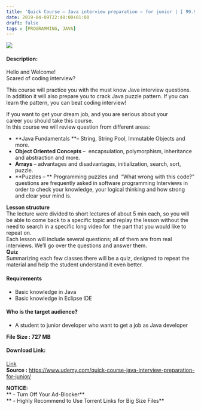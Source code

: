 ```yaml
---
title: 'Quick Course – Java interview preparation – for junior | [ 99.99$ Course For Free ]'
date: 2019-04-09T22:48:00+01:00
draft: false
tags : [PROGRAMMING, JAVA]
---
```


  

[![](https://4.bp.blogspot.com/-RaVFr-15JbA/XK0Su8nlcrI/AAAAAAAABko/d0dKG4s601o4FmiVrUJ4phAy6BGIaEYnQCLcBGAs/s640/Quick-Course-Java-interview-preparation-for-junior.jpg)](https://4.bp.blogspot.com/-RaVFr-15JbA/XK0Su8nlcrI/AAAAAAAABko/d0dKG4s601o4FmiVrUJ4phAy6BGIaEYnQCLcBGAs/s1600/Quick-Course-Java-interview-preparation-for-junior.jpg)

#### **Description:**

Hello and Welcome!  
Scared of coding interview?  

This course will practice you with the must know Java interview questions.  
In addition it will also prepare you to crack Java puzzle pattern. If you can learn the pattern, you can beat coding interview!  

If you want to get your dream job, and you are serious about your career you should take this course.  
In this course we will review question from different areas:  

*   **Java Fundamentals **– String, String Pool, Immutable Objects and more.
*   **Object Oriented Concepts** –  encapsulation, polymorphism, inheritance and abstraction and more.
*   **Arrays** – advantages and disadvantages, initialization, search, sort, puzzle.
*   **Puzzles – ** Programming puzzles and  “What wrong with this code?” questions are frequently asked in software programming Interviews in order to check your knowledge, your logical thinking and how strong and clear your mind is.

**Lesson structure**  
The lecture were divided to short lectures of about 5 min each, so you will be able to come back to a specific topic and replay the lesson without the need to search in a specific long video for  the part that you would like to repeat on.  
Each lesson will include several questions; all of them are from real interviews. We’ll go over the questions and answer them.  
**Quiz**  
Summarizing each few classes there will be a quiz, designed to repeat the material and help the student understand it even better.  

#### **Requirements**

*   Basic knowledge in Java
*   Basic knowledge in Eclipse IDE

#### **Who is the target audience?**

*   A student to junior developer who want to get a job as Java developer

**File Size : 727 MB**  

#### **Download Link:**

[Link](http://crowdurl.com/QuickCoursetorrent)     
**Source :** https://www.udemy.com/quick-course-java-interview-preparation-for-junior/  

**NOTICE:**  
** - Turn Off Your Ad-Blocker**  
** - Highly Recommend to Use Torrent Links for Big Size Files**
